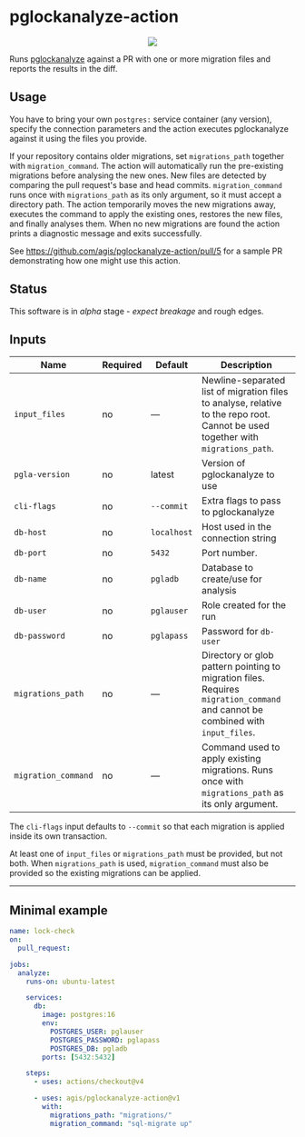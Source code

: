 # pglockanalyze-action

<p align="center">
  <img src="https://github.com/user-attachments/assets/3539ef87-8bce-436c-a826-fbdc4a7da526" />
</p>

Runs [pglockanalyze](https://github.com/agis/pglockanalyze) against a PR with one
or more migration files and reports the results in the diff.

## Usage

You have to bring your own `postgres:` service container (any version), specify the
connection parameters and the action executes pglockanalyze against it using
the files you provide.

If your repository contains older migrations, set `migrations_path` together with
`migration_command`. The action will automatically run the pre-existing migrations
before analysing the new ones. New files are detected by comparing the pull request's
base and head commits. `migration_command` runs once with `migrations_path` as its
only argument, so it must accept a directory path. The action temporarily moves the
new migrations away, executes the command to apply the existing ones, restores the
new files, and finally analyses them. When no new migrations are found the action
prints a diagnostic message and exits successfully.

See https://github.com/agis/pglockanalyze-action/pull/5 for a sample PR demonstrating how one might use this action.

## Status

This software is in *alpha* stage - *expect breakage* and rough edges.

## Inputs

| Name | Required | Default | Description |
|------|----------|---------|-------------|
| `input_files` | no | — | Newline-separated list of migration files to analyse, relative to the repo root. Cannot be used together with `migrations_path`. |
| `pgla-version` | no | latest | Version of pglockanalyze to use |
| `cli-flags` | no | `--commit` | Extra flags to pass to pglockanalyze |
| `db-host` | no | `localhost` | Host used in the connection string |
| `db-port` | no | `5432` | Port number. |
| `db-name` | no | `pgladb` | Database to create/use for analysis |
| `db-user` | no | `pglauser` | Role created for the run |
| `db-password` | no | `pglapass` | Password for `db-user` |
| `migrations_path` | no | — | Directory or glob pattern pointing to migration files. Requires `migration_command` and cannot be combined with `input_files`. |
| `migration_command` | no | — | Command used to apply existing migrations. Runs once with `migrations_path` as its only argument. |

The `cli-flags` input defaults to `--commit` so that each migration is applied inside its own transaction.

At least one of `input_files` or `migrations_path` must be provided, but not both. When `migrations_path` is used,
`migration_command` must also be provided so the existing migrations can be applied.

---

## Minimal example

```yaml
name: lock-check
on:
  pull_request:

jobs:
  analyze:
    runs-on: ubuntu-latest

    services:
      db:
        image: postgres:16
        env:
          POSTGRES_USER: pglauser
          POSTGRES_PASSWORD: pglapass
          POSTGRES_DB: pgladb
        ports: [5432:5432]

    steps:
      - uses: actions/checkout@v4

      - uses: agis/pglockanalyze-action@v1
        with:
          migrations_path: "migrations/"
          migration_command: "sql-migrate up"
```
